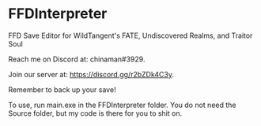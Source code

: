 # FFDInterpreter
FFD Save Editor for WildTangent's FATE, Undiscovered Realms, and Traitor Soul

Reach me on Discord at: chinaman#3929.

Join our server at: https://discord.gg/r2bZDk4C3y.

Remember to back up your save!

To use, run main.exe in the FFDInterpreter folder.
You do not need the Source folder, but my code is there for you to shit on.
